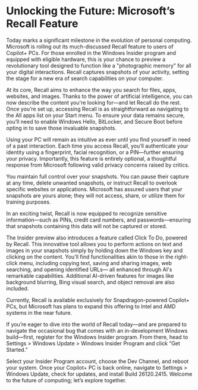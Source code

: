 # Unlocking the Future: Microsoft’s Recall Feature

Today marks a significant milestone in the evolution of personal computing. Microsoft is rolling out its much-discussed Recall feature to users of Copilot+ PCs. For those enrolled in the Windows Insider program and equipped with eligible hardware, this is your chance to preview a revolutionary tool designed to function like a "photographic memory" for all your digital interactions. Recall captures snapshots of your activity, setting the stage for a new era of search capabilities on your computer.

At its core, Recall aims to enhance the way you search for files, apps, websites, and images. Thanks to the power of artificial intelligence, you can now describe the content you're looking for—and let Recall do the rest. Once you’re set up, accessing Recall is as straightforward as navigating to the All apps list on your Start menu. To ensure your data remains secure, you’ll need to enable Windows Hello, BitLocker, and Secure Boot before opting in to save those invaluable snapshots.

Using your PC will remain as intuitive as ever until you find yourself in need of a past interaction. Each time you access Recall, you’ll authenticate your identity using a fingerprint, facial recognition, or a PIN—further ensuring your privacy. Importantly, this feature is entirely optional, a thoughtful response from Microsoft following valid privacy concerns raised by critics.

You maintain full control over your snapshots. You can pause their capture at any time, delete unwanted snapshots, or instruct Recall to overlook specific websites or applications. Microsoft has assured users that your snapshots are yours alone; they will not access, share, or utilize them for training purposes.

In an exciting twist, Recall is now equipped to recognize sensitive information—such as PINs, credit card numbers, and passwords—ensuring that snapshots containing this data will not be captured or stored.

The Insider preview also introduces a feature called Click To Do, powered by Recall. This innovative tool allows you to perform actions on text and images in your snapshots simply by holding down the Windows key and clicking on the content. You'll find functionalities akin to those in the right-click menu, including copying text, saving and sharing images, web searching, and opening identified URLs— all enhanced through AI's remarkable capabilities. Additional AI-driven features for images like background blurring, Bing visual search, and object removal are also included.

Currently, Recall is available exclusively for Snapdragon-powered Copilot+ PCs, but Microsoft has plans to expand this offering to Intel and AMD systems in the near future.

If you’re eager to dive into the world of Recall today—and are prepared to navigate the occasional bug that comes with an in-development Windows build—first, register for the Windows Insider program. From there, head to Settings > Windows Update > Windows Insider Program and click “Get Started.”

Select your Insider Program account, choose the Dev Channel, and reboot your system. Once your Copilot+ PC is back online, navigate to Settings > Windows Update, check for updates, and install Build 26120.2415. Welcome to the future of computing; let’s explore together.